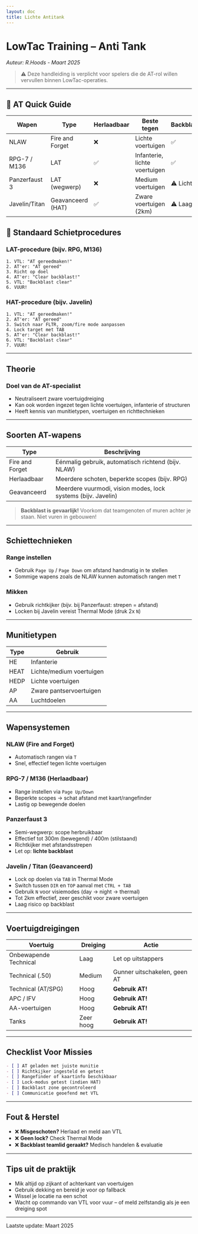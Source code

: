 ```yaml
---
layout: doc
title: Lichte Antitank
---
```



# LowTac Training – Anti Tank

_Auteur: R.Hoods - Maart 2025_

> ⚠️ Deze handleiding is verplicht voor spelers die de AT-rol willen vervullen binnen LowTac-operaties.

---

## 📘 AT Quick Guide

| Wapen         | Type             | Herlaadbaar | Beste tegen                | Backblast |
|---------------|------------------|-------------|----------------------------|-----------|
| NLAW          | Fire and Forget  | ❌           | Lichte voertuigen          | ✅        |
| RPG-7 / M136  | LAT              | ✅           | Infanterie, lichte voertuigen | ✅     |
| Panzerfaust 3 | LAT (wegwerp)    | ❌           | Medium voertuigen          | ⚠️ Licht |
| Javelin/Titan | Geavanceerd (HAT)| ✅           | Zware voertuigen (2km)     | ⚠️ Laag  |

## 🔧 Standaard Schietprocedures

### LAT-procedure (bijv. RPG, M136)
```text
1. VTL: "AT gereedmaken!"
2. AT'er: "AT gereed"
3. Richt op doel
4. AT'er: "Clear backblast!"
5. VTL: "Backblast clear"
6. VUUR!
```

### HAT-procedure (bijv. Javelin)
```text
1. VTL: "AT gereedmaken!"
2. AT'er: "AT gereed"
3. Switch naar FLTR, zoom/fire mode aanpassen
4. Lock target met TAB
5. AT'er: "Clear backblast!"
6. VTL: "Backblast clear"
7. VUUR!
```

---

## Theorie

### Doel van de AT-specialist

- Neutraliseert zware voertuigdreiging
- Kan ook worden ingezet tegen lichte voertuigen, infanterie of structuren
- Heeft kennis van munitietypen, voertuigen en richttechnieken

---

## Soorten AT-wapens

| Type            | Beschrijving |
|-----------------|--------------|
| Fire and Forget | Eénmalig gebruik, automatisch richtend (bijv. NLAW) |
| Herlaadbaar     | Meerdere schoten, beperkte scopes (bijv. RPG) |
| Geavanceerd     | Meerdere vuurmodi, vision modes, lock systems (bijv. Javelin) |

> **Backblast is gevaarlijk!** Voorkom dat teamgenoten of muren achter je staan. Niet vuren in gebouwen!

---

## Schiettechnieken

### Range instellen

- Gebruik `Page Up` / `Page Down` om afstand handmatig in te stellen
- Sommige wapens zoals de NLAW kunnen automatisch rangen met `T`

### Mikken

- Gebruik richtkijker (bijv. bij Panzerfaust: strepen = afstand)
- Locken bij Javelin vereist Thermal Mode (druk 2x `N`)

---

## Munitietypen

| Type  | Gebruik |
|-------|---------|
| HE    | Infanterie |
| HEAT  | Lichte/medium voertuigen |
| HEDP  | Lichte voertuigen |
| AP    | Zware pantservoertuigen |
| AA    | Luchtdoelen |

---

## Wapensystemen

### NLAW (Fire and Forget)

- Automatisch rangen via `T`
- Snel, effectief tegen lichte voertuigen

### RPG-7 / M136 (Herlaadbaar)

- Range instellen via `Page Up/Down`
- Beperkte scopes → schat afstand met kaart/rangefinder
- Lastig op bewegende doelen

### Panzerfaust 3

- Semi-wegwerp: scope herbruikbaar
- Effectief tot 300m (bewegend) / 400m (stilstaand)
- Richtkijker met afstandsstrepen
- Let op: **lichte backblast**

### Javelin / Titan (Geavanceerd)

- Lock op doelen via `TAB` in Thermal Mode
- Switch tussen `DIR` en `TOP` aanval met `CTRL + TAB`
- Gebruik `N` voor visiemodes (day → night → thermal)
- Tot 2km effectief, zeer geschikt voor zware voertuigen
- Laag risico op backblast

---

## Voertuigdreigingen

| Voertuig           | Dreiging   | Actie           |
|--------------------|------------|-----------------|
| Onbewapende Technical | Laag     | Let op uitstappers |
| Technical (.50)     | Medium     | Gunner uitschakelen, geen AT |
| Technical (AT/SPG)  | Hoog       | **Gebruik AT!** |
| APC / IFV           | Hoog       | **Gebruik AT!** |
| AA-voertuigen       | Hoog       | **Gebruik AT!** |
| Tanks               | Zeer hoog  | **Gebruik AT!** |

---

## Checklist Voor Missies

```markdown
- [ ] AT geladen met juiste munitie
- [ ] Richtkijker ingesteld en getest
- [ ] Rangefinder of kaartinfo beschikbaar
- [ ] Lock-modus getest (indien HAT)
- [ ] Backblast zone gecontroleerd
- [ ] Communicatie geoefend met VTL
```

---

## Fout & Herstel

- ❌ **Misgeschoten?** Herlaad en meld aan VTL
- ❌ **Geen lock?** Check Thermal Mode
- ❌ **Backblast teamlid geraakt?** Medisch handelen & evaluatie

---

## Tips uit de praktijk

- Mik altijd op zijkant of achterkant van voertuigen
- Gebruik dekking en bereid je voor op fallback
- Wissel je locatie na een schot
- Wacht op commando van VTL voor vuur – of meld zelfstandig als je een dreiging spot

---

Laatste update: Maart 2025
